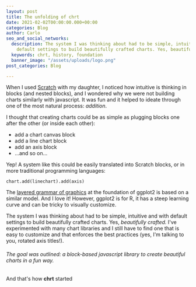 ```yaml
---
layout: post
title: The unfolding of chrt
date: 2021-02-02T00:00:00.000+00:00
categories: Blog
author: Carlo
seo_and_social_networks:
  description: The system I was thinking about had to be simple, intuitive and with
    default settings to build beautifully crafted charts. Yes, beautifully crafted.
  keywords: chrt, history, foundation
  banner_image: "/assets/uploads/logo.png"
post_categories: Blog

---
```

When I used [Scratch](https://scratch.mit.edu/) with my daughter, I noticed how intuitive is thinking in blocks (and nested blocks), and I wondered why we were not building charts similarly with javascript. It was fun and it helped to ideate through one of the most natural process: _addition_.

I thought that creating charts could be as simple as plugging blocks one after the other (or inside each other):

* add a chart canvas block
* add a line chart block
* add an axis block
* ...and so on...

Yep! A system like this could be easily translated into Scratch blocks, or in more traditional programming languages:

    chart.add(linechart).add(axis)

The [layered grammar of graphics]() at the foundation of ggplot2 is based on a similar model. And I love it! However, ggplot2 is for R, it has a steep learning curve and can be tricky to visually customize.

The system I was thinking about had to be simple, intuitive and with default settings to build beautifully crafted charts. Yes, _beautifully crafted._ I've experimented with many chart libraries and I still have to find one that is easy to customize and that enforces the best practices (yes, I'm talking to you, rotated axis titles!).

###### The goal was outlined: a block-based javascript library to create beautiful charts in a fun way.

And that's how **chrt** started